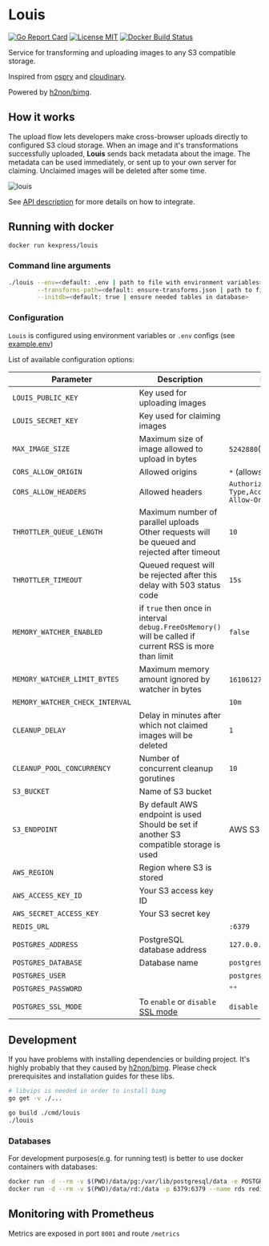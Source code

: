 # Louis

[![Go Report Card](https://goreportcard.com/badge/github.com/KazanExpress/louis)](https://goreportcard.com/report/github.com/KazanExpress/louis)
[![License MIT](https://img.shields.io/badge/License-MIT-brightgreen.svg)](https://img.shields.io/badge/License-MIT-brightgreen.svg)
[![Docker Build Status](https://img.shields.io/docker/build/kexpress/louis.svg)](https://hub.docker.com/r/kexpress/louis/)

Service for transforming and uploading images to any S3 compatible storage. 

Inspired from [ospry](http://ospry.io) and [cloudinary](http://cloudinary.com).

Powered by [h2non/bimg](https://github.com/h2non/bimg).

## How it works

The upload flow lets developers make cross-browser uploads directly to configured S3 cloud storage. When an image and it's transformations successfully uploaded, **Louis** sends back metadata about the image. The metadata can be used immediately, or sent up to your own server for claiming. Unclaimed images will be deleted after some time.

![louis](https://user-images.githubusercontent.com/7482065/42679463-b07be3d6-868a-11e8-97f9-61cb67532e28.png)

See [API description](/api/docs.md) for more details on how to integrate.

## Running with docker

```bash
docker run kexpress/louis
```


### Command line arguments

```bash
./louis --env=<default: .env | path to file with environment variables> \
        --transforms-path=<default: ensure-transforms.json | path to file containing json description of transforms> \
        --initdb=<default: true | ensure needed tables in database>
```

### Configuration

`Louis` is configured using environment variables or `.env` configs (see [example.env](/example.env))

List of available configuration options:

| Parameter                   | Description                       | Default             | Required |
|-----------------------------|-----------------------------------|---------------------|----------|
| `LOUIS_PUBLIC_KEY`  | Key used for uploading images      |      | Yes |
| `LOUIS_SECRET_KEY` | Key used for claiming images |   | Yes |
| `MAX_IMAGE_SIZE` | Maximum size of image allowed to upload in bytes | `5242880`(~5MB) | No |
| `CORS_ALLOW_ORIGIN` | Allowed origins | `*` (allows all) | No |
| `CORS_ALLOW_HEADERS` | Allowed headers | `Authorization,Content-Type,Access-Content-Allow-Origin` | No |
| `THROTTLER_QUEUE_LENGTH` | Maximum number of parallel uploads Other requests will be queued and rejected after timeout | `10` | No |
| `THROTTLER_TIMEOUT` | Queued request will be rejected after this delay with 503 status code | `15s` | No |
| `MEMORY_WATCHER_ENABLED` | if `true` then once in interval `debug.FreeOsMemory()` will be called if current RSS is more than limit | `false` | No |
| `MEMORY_WATCHER_LIMIT_BYTES` | Maximum memory amount ignored by watcher in bytes |  `1610612736` (1.5GB) | No |
| `MEMORY_WATCHER_CHECK_INTERVAL` |  | `10m` | No |
| `CLEANUP_DELAY` | Delay in minutes after which not claimed images will be deleted | `1` | No |
| `CLEANUP_POOL_CONCURRENCY` | Number of concurrent cleanup gorutines | `10` | No |
| `S3_BUCKET` | Name of S3 bucket |  | Yes |
| `S3_ENDPOINT` | By default AWS endpoint is used Should be set if another S3 compatible storage is used | AWS S3 | No |
| `AWS_REGION` | Region where S3 is stored |  | Yes |
| `AWS_ACCESS_KEY_ID` | Your S3 access key ID |  | Yes |
| `AWS_SECRET_ACCESS_KEY` | Your S3 secret key |  | Yes |
| `REDIS_URL` |  | `:6379` | No |
| `POSTGRES_ADDRESS` | PostgreSQL database address | `127.0.0.1:5432` | No |
| `POSTGRES_DATABASE` | Database name | `postgres` | No |
| `POSTGRES_USER` | | `postgres` | No |
| `POSTGRES_PASSWORD` | | `""` | No |
| `POSTGRES_SSL_MODE` | To `enable` or `disable` [SSL mode](https://www.postgresql.org/docs/9.1/libpq-ssl.html) | `disable` | No |

## Development

If you have problems with installing dependencies or building project. 
It's highly probably that they caused by [h2non/bimg](https://github.com/h2non/bimg). Please check prerequisites and installation guides for these libs.

```bash
# libvips is needed in order to install bimg
go get -v ./...

go build ./cmd/louis
./louis
```

### Databases

For development purposes(e.g. for running test) is better to use docker containers with databases:

```bash
docker run -d --rm -v $(PWD)/data/pg:/var/lib/postgresql/data -e POSTGRES_PASSWORD=1234 -e POSTGRES_USER=postgres -p 5433:5432 --name pg-app postgres
docker run -d --rm -v $(PWD)/data/rd:/data -p 6379:6379 --name rds redis
```

## Monitoring with Prometheus

Metrics are exposed in port `8001` and route `/metrics`